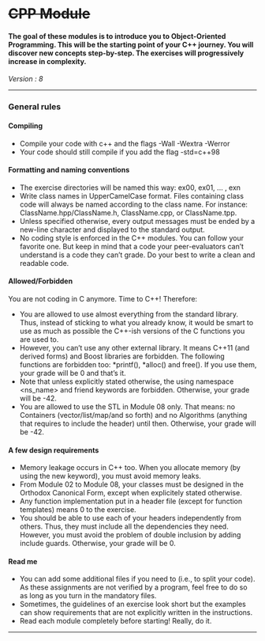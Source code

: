 # ~~CPP Module~~
#### The goal of these modules is to introduce you to Object-Oriented Programming. This will be the starting point of your C++ journey. You will discover new concepts step-by-step. The exercises will progressively increase in complexity.

*Version : 8*

---

### General rules

#### Compiling
* Compile your code with c++ and the flags -Wall -Wextra -Werror
* Your code should still compile if you add the flag -std=c++98

#### Formatting and naming conventions
* The exercise directories will be named this way: ex00, ex01, ... , exn
* Write class names in UpperCamelCase format. Files containing class code will always be named according to the class name. For instance: ClassName.hpp/ClassName.h, ClassName.cpp, or ClassName.tpp.
* Unless specified otherwise, every output messages must be ended by a new-line character and displayed to the standard output.
* No coding style is enforced in the C++ modules. You can
follow your favorite one. But keep in mind that a code your peer-evaluators can’t
understand is a code they can’t grade. Do your best to write a clean and readable
code.

#### Allowed/Forbidden
You are not coding in C anymore. Time to C++! Therefore:
* You are allowed to use almost everything from the standard library. Thus, instead
of sticking to what you already know, it would be smart to use as much as possible
the C++-ish versions of the C functions you are used to.
* However, you can’t use any other external library. It means C++11 (and derived
forms) and Boost libraries are forbidden. The following functions are forbidden
too: *printf(), *alloc() and free(). If you use them, your grade will be 0 and
that’s it.
* Note that unless explicitly stated otherwise, the using namespace <ns_name> and
friend keywords are forbidden. Otherwise, your grade will be -42.
* You are allowed to use the STL in Module 08 only. That means: no
Containers (vector/list/map/and so forth) and no Algorithms (anything that
requires to include the <algorithm> header) until then. Otherwise, your grade will
be -42.

#### A few design requirements
* Memory leakage occurs in C++ too. When you allocate memory (by using the new
keyword), you must avoid memory leaks.
*  From Module 02 to Module 08, your classes must be designed in the Orthodox
Canonical Form, except when explicitely stated otherwise.
* Any function implementation put in a header file (except for function templates)
means 0 to the exercise.
* You should be able to use each of your headers independently from others. Thus,
they must include all the dependencies they need. However, you must avoid the
problem of double inclusion by adding include guards. Otherwise, your grade will
be 0.

#### Read me
* You can add some additional files if you need to (i.e., to split your code). As these
assignments are not verified by a program, feel free to do so as long as you turn in
the mandatory files.
* Sometimes, the guidelines of an exercise look short but the examples can show
requirements that are not explicitly written in the instructions.
* Read each module completely before starting! Really, do it.
  
---

